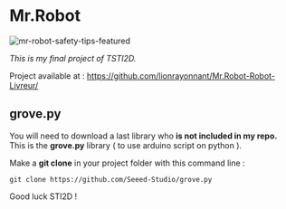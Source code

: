 # Mr.Robot
![mr-robot-safety-tips-featured](https://user-images.githubusercontent.com/106342136/172389843-d4fd9d77-9e42-4ac5-abea-52cf4299cd89.jpg)

_This is my final project of TSTI2D._
  
Project available at : https://github.com/lionrayonnant/Mr.Robot-Robot-Livreur/

## grove.py
  
You will need to download a last library who **is not included in my repo.**  
This is the **grove.py** library ( to use arduino script on python ).  
  
Make a **git clone** in your project folder with this command line :  
  
`git clone https://github.com/Seeed-Studio/grove.py`
  

Good luck STI2D !
